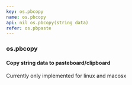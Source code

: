 ```yaml
---
key: os.pbcopy
name: os.pbcopy
api: nil os.pbcopy(string data)
refer: os.pbpaste
---
```


### os.pbcopy

#### Copy string data to pasteboard/clipboard

<p class="warn">
Currently only implemented for linux and macosx
</p>
